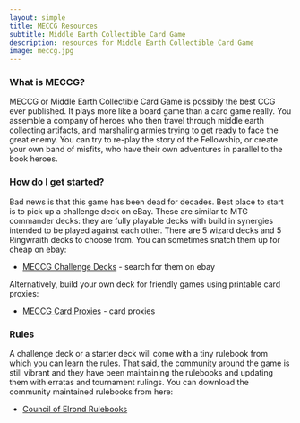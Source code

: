 ```yaml
---
layout: simple
title: MECCG Resources
subtitle: Middle Earth Collectible Card Game
description: resources for Middle Earth Collectible Card Game
image: meccg.jpg
---
```


### What is MECCG?

MECCG or Middle Earth Collectible Card Game is possibly the best CCG ever published. It plays more like a board game than a card game really. You assemble a company of heroes who then travel through middle earth collecting artifacts, and marshaling armies trying to get ready to face the great enemy. You can try to re-play the story of the Fellowship, or create your own band of misfits, who have their own adventures in parallel to the book heroes.

### How do I get started?

Bad news is that this game has been dead for decades. Best place to start is to pick up a challenge deck on eBay. These are similar to MTG commander decks: they are fully playable decks with build in synergies intended to be played against each other. There are 5 wizard decks and 5 Ringwraith decks to choose from. You can sometimes snatch them up for cheap on ebay:

- [MECCG Challenge Decks](https://www.ebay.com/sch/i.html?_nkw=middle+earth+challedge+deck) - search for them on ebay

Alternatively, build your own deck for friendly games using printable card proxies:

- [MECCG Card Proxies](/tabletop/meccgcards/) - card proxies

### Rules

A challenge deck or a starter deck will come with a tiny rulebook from which you can learn the rules. That said, the community around the game is still vibrant and they have been maintaining the rulebooks and updating them with erratas and tournament rulings. You can download the community maintained rulebooks from here:

- [Council of Elrond Rulebooks](https://councilofelrond.org/rules/)
